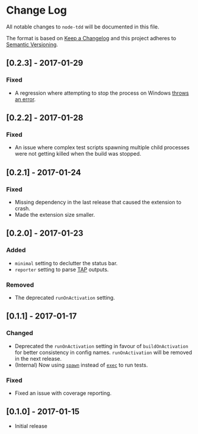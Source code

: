 # Change Log
All notable changes to `node-tdd` will be documented in this file.

The format is based on [Keep a Changelog](http://keepachangelog.com/) and this project adheres to [Semantic Versioning](http://semver.org/).

## [0.2.3] - 2017-01-29
### Fixed
- A regression where attempting to stop the process on Windows [throws an error](https://github.com/prashaantt/node-tdd/issues/5).

## [0.2.2] - 2017-01-28
### Fixed
- An issue where complex test scripts spawning multiple child processes were not getting killed when the build was stopped.

## [0.2.1] - 2017-01-24
### Fixed
- Missing dependency in the last release that caused the extension to crash.
- Made the extension size smaller.

## [0.2.0] - 2017-01-23
### Added
- `minimal` setting to declutter the status bar.
- `reporter` setting to parse [TAP](https://testanything.org/producers.html#javascript) outputs.

### Removed
- The deprecated `runOnActivation` setting.

## [0.1.1] - 2017-01-17
### Changed
- Deprecated the `runOnActivation` setting in favour of `buildOnActivation` for better consistency in config names. `runOnActivation` will be removed in the next release.
- (Internal) Now using [`spawn`](https://nodejs.org/api/child_process.html#child_process_child_process_spawn_command_args_options) instead of [`exec`](https://nodejs.org/api/child_process.html#child_process_child_process_exec_command_options_callback) to run tests.

### Fixed
- Fixed an issue with coverage reporting.

## [0.1.0] - 2017-01-15
- Initial release
